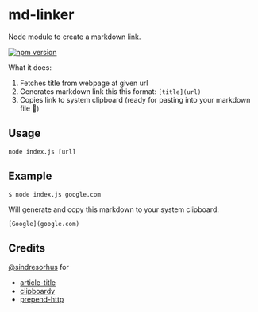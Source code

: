 # md-linker

Node module to create a markdown link.

[![npm version](https://badge.fury.io/js/md-linker.svg)](https://badge.fury.io/js/md-linker)


What it does:
1. Fetches title from webpage at given url
2. Generates markdown link this this format: `[title](url)`
3. Copies link to system clipboard (ready for pasting into your markdown file 👻)

## Usage
```
node index.js [url]
```


## Example
```
$ node index.js google.com
```

Will generate and copy this markdown to your system clipboard:
```
[Google](google.com)
```

## Credits
[@sindresorhus](https://twitter.com/sindresorhus) for
- [article-title](https://github.com/sindresorhus/article-title)
- [clipboardy](https://github.com/sindresorhus/clipboardy)
- [prepend-http](https://github.com/sindresorhus/prepend-http)
